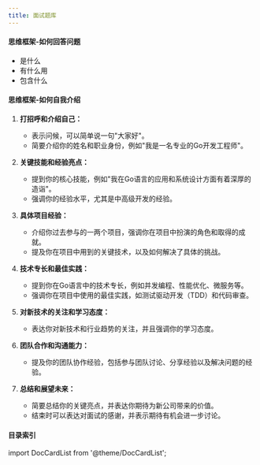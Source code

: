 ```yaml
---
title: 面试题库
---
```


#### 思维框架-如何回答问题
- 是什么
- 有什么用
- 包含什么

#### 思维框架-如何自我介绍

1. **打招呼和介绍自己：**
    - 表示问候，可以简单说一句"大家好"。
    - 简要介绍你的姓名和职业身份，例如"我是一名专业的Go开发工程师"。

2. **关键技能和经验亮点：**
    - 提到你的核心技能，例如"我在Go语言的应用和系统设计方面有着深厚的造诣"。
    - 强调你的经验水平，尤其是中高级开发的经验。

3. **具体项目经验：**
    - 介绍你过去参与的一两个项目，强调你在项目中扮演的角色和取得的成就。
    - 提及你在项目中用到的关键技术，以及如何解决了具体的挑战。

4. **技术专长和最佳实践：**
    - 提到你在Go语言中的技术专长，例如并发编程、性能优化、微服务等。
    - 强调你在项目中使用的最佳实践，如测试驱动开发（TDD）和代码审查。

5. **对新技术的关注和学习态度：**
    - 表达你对新技术和行业趋势的关注，并且强调你的学习态度。

6. **团队合作和沟通能力：**
    - 提及你的团队协作经验，包括参与团队讨论、分享经验以及解决问题的经验。

7. **总结和展望未来：**
    - 简要总结你的关键亮点，并表达你期待为新公司带来的价值。
    - 结束时可以表达对面试的感谢，并表示期待有机会进一步讨论。

#### 目录索引

import DocCardList from '@theme/DocCardList';

<DocCardList />
